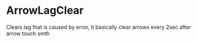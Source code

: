 # ArrowLagClear
Clears lag that is caused by error, it basically clear arrows every 2sec after arrow touch smth
